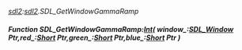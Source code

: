 _[sdl2](../../modules/sdl2/sdl2-module.md):[sdl2](../../modules/sdl2/sdl2-module.md).SDL\_GetWindowGammaRamp_
##### Function SDL\_GetWindowGammaRamp:[Int](../../modules/wonkey/wonkey-types-int.md)( window_:[SDL_Window](../../modules/sdl2/sdl2-sdl_window.md) Ptr,red_:[Short](../../modules/wonkey/wonkey-types-short.md) Ptr,green_:[Short](../../modules/wonkey/wonkey-types-short.md) Ptr,blue_:[Short](../../modules/wonkey/wonkey-types-short.md) Ptr )

